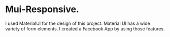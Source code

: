 # Mui-Responsive.
I used MaterialUI for the design of this project. Material UI has a wide variety of form elements. I created a Facebook App by using those features.
